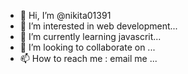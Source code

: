 - 👋 Hi, I’m @nikita01391
- 👀 I’m interested in web development...
- 🌱 I’m currently learning javascrit...
- 💞️ I’m looking to collaborate on ...
- 📫 How to reach me : email me ...

<!---
nikita01391/nikita01391 is a ✨ special ✨ repository because its `README.md` (this file) appears on your GitHub profile.
You can click the Preview link to take a look at your changes.
--->
